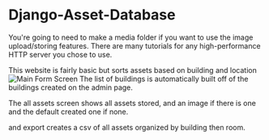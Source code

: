 # Django-Asset-Database

You're going to need to make a media folder if you want to use the image upload/storing features. There are many tutorials for any high-performance HTTP server you chose to use.

This website is fairly basic but sorts assets based on building and location 
![Main Form Screen](/DemoImage/MainSite.png "Main Form Screen")
The list of buildings is automatically built off of the buildings created on the admin page. 

The all assets screen shows all assets stored, and an image if there is one and the default created one if none.

and export creates a csv of all assets organized by building then room.
